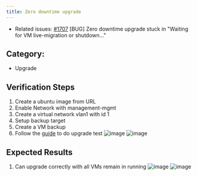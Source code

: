 ```yaml
---
title: Zero downtime upgrade 
---
```


* Related issues: [#1707](https://github.com/harvester/harvester/issues/1707) [BUG] Zero downtime upgrade stuck in "Waiting for VM live-migration or shutdown..."

## Category: 
* Upgrade

## Verification Steps
1. Create a ubuntu image from URL
1. Enable Network with management-mgmt
1. Create a virtual network vlan1 with id 1
1. Setup backup target
1. Create a VM backup
1. Follow the [guide](https://github.com/harvester/docs/blob/main/docs/upgrade/automatic.md) to do upgrade test
![image](https://user-images.githubusercontent.com/29251855/166428121-391f5321-ec8e-46ce-9a96-ea92f04b3907.png)
![image](https://user-images.githubusercontent.com/29251855/166429966-b08cea0e-c457-41b2-a647-b6d3ac00aa58.png)
## Expected Results
1. Can upgrade correctly with all VMs remain in running
![image](https://user-images.githubusercontent.com/29251855/166430303-376d9e30-bf92-49eb-b3e2-8eeeb2375702.png)
![image](https://user-images.githubusercontent.com/29251855/166430680-bb9e14fe-7da5-4b73-9ec8-47a780b4914c.png)